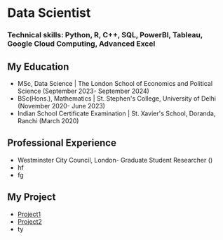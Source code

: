 # Data Scientist
### Technical skills: Python, R, C++, SQL, PowerBI, Tableau, Google Cloud Computing, Advanced Excel

## My Education
- MSc, Data Science | The London School of Economics and Political Science (September 2023- September 2024)
- BSc(Hons.), Mathematics | St. Stephen's College, University of Delhi (November 2020- June 2023)
- Indian School Certificate Examination | St. Xavier's School, Doranda, Ranchi (March 2020)

## Professional Experience
- Westminster City Council, London- Graduate Student Researcher ()
- hf
- fg

## My Project
- [Project1](./ST445_TheTeam%20(1).html)
- [Project2](./ST443.html)
- ty
